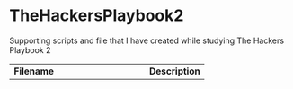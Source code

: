 # TheHackersPlaybook2
Supporting scripts and file that I have created while studying The Hackers Playbook 2

<table>
  <tr>
    <td width="225px"><b>Filename</b></td>
    <td><b>Description</b></td>
  </tr>
<table>
